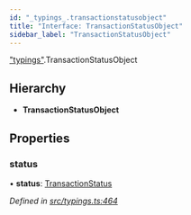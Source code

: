 ```yaml
---
id: "_typings_.transactionstatusobject"
title: "Interface: TransactionStatusObject"
sidebar_label: "TransactionStatusObject"
---
```


["typings"](../modules/_typings_.md).TransactionStatusObject

## Hierarchy

* **TransactionStatusObject**

## Properties

### status

•  **status**: [TransactionStatus](../enums/_typings_.transactionstatus.md)

*Defined in [src/typings.ts:464](https://github.com/trustlines-protocol/clientlib/blob/4830efe/src/typings.ts#L464)*
